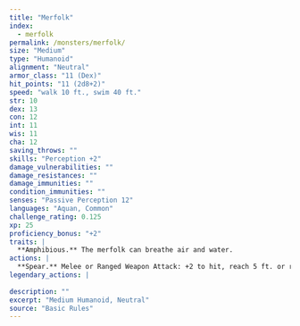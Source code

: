 ```yaml
---
title: "Merfolk"
index:
  - merfolk
permalink: /monsters/merfolk/
size: "Medium"
type: "Humanoid"
alignment: "Neutral"
armor_class: "11 (Dex)"
hit_points: "11 (2d8+2)"
speed: "walk 10 ft., swim 40 ft."
str: 10
dex: 13
con: 12
int: 11
wis: 11
cha: 12
saving_throws: ""
skills: "Perception +2"
damage_vulnerabilities: ""
damage_resistances: ""
damage_immunities: ""
condition_immunities: ""
senses: "Passive Perception 12"
languages: "Aquan, Common"
challenge_rating: 0.125
xp: 25
proficiency_bonus: "+2"
traits: |
  **Amphibious.** The merfolk can breathe air and water.
actions: |
  **Spear.** Melee or Ranged Weapon Attack: +2 to hit, reach 5 ft. or range 20/60 ft., one target. Hit: 3 (1d6) piercing damage, or 4 (1d8) piercing damage if used with two hands to make a melee attack.  
legendary_actions: |
  
description: ""
excerpt: "Medium Humanoid, Neutral"
source: "Basic Rules"
---
```

